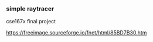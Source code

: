 ### simple raytracer

cse167x final project

https://freeimage.sourceforge.io/fnet/html/85BD7B30.htm



